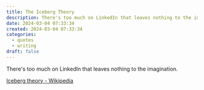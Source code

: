 ```yaml
---
title: The Iceberg Theory
description: There's too much on LinkedIn that leaves nothing to the imagination.
date: 2024-03-04 07:33:34
created: 2024-03-04 07:33:34
categories:
  - quotes
  - writing
draft: false
---
```

There's too much on LinkedIn that leaves nothing to the imagination. 

[Iceberg theory - Wikipedia](https://en.wikipedia.org/wiki/Iceberg_theory)
